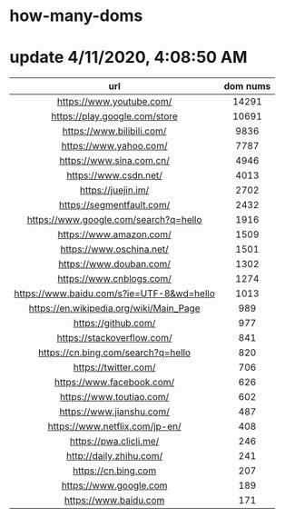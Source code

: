 # how-many-doms

# update 4/11/2020, 4:08:50 AM

url | dom nums
:-: | :-:
https://www.youtube.com/ | 14291
https://play.google.com/store | 10691
https://www.bilibili.com/ | 9836
https://www.yahoo.com/ | 7787
https://www.sina.com.cn/ | 4946
https://www.csdn.net/ | 4013
https://juejin.im/ | 2702
https://segmentfault.com/ | 2432
https://www.google.com/search?q=hello | 1916
https://www.amazon.com/ | 1509
https://www.oschina.net/ | 1501
https://www.douban.com/ | 1302
https://www.cnblogs.com/ | 1274
https://www.baidu.com/s?ie=UTF-8&wd=hello | 1013
https://en.wikipedia.org/wiki/Main_Page | 989
https://github.com/ | 977
https://stackoverflow.com/ | 841
https://cn.bing.com/search?q=hello | 820
https://twitter.com/ | 706
https://www.facebook.com/ | 626
https://www.toutiao.com/ | 602
https://www.jianshu.com/ | 487
https://www.netflix.com/jp-en/ | 408
https://pwa.clicli.me/ | 246
http://daily.zhihu.com/ | 241
https://cn.bing.com | 207
https://www.google.com | 189
https://www.baidu.com | 171
